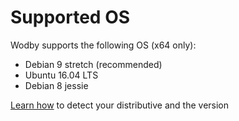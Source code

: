 # Supported OS

Wodby supports the following OS (x64 only): 

* Debian 9 stretch (recommended)
* Ubuntu 16.04 LTS
* Debian 8 jessie

[Learn how](http://unix.stackexchange.com/questions/35183/how-do-i-identify-which-linux-distro-is-running) to detect your distributive and the version